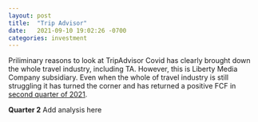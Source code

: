 ```yaml
---
layout: post
title:  "Trip Advisor"
date:   2021-09-10 19:02:26 -0700
categories: investment
---
```

Priliminary reasons to look at TripAdvisor
Covid has clearly brought down the whole travel industry, including TA. However, this is Liberty
Media Company subsidiary. Even when the whole of travel industry is still struggling it has turned
the corner and has returned a positive FCF in [second quarter of 2021][ta-2021-q2].

**Quarter 2**
Add analysis here

[ta-2021-q2]: https://ir.tripadvisor.com/static-files/a23a917e-4f3a-41ce-a730-8fa8d9c92740
[ta-2021]: https://ir.tripadvisor.com/static-files/fef1a79b-0b14-40b3-ae35-da7ee030aca4

